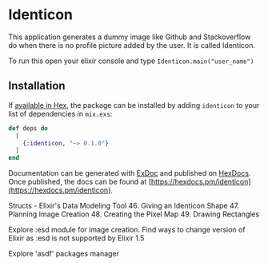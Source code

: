 # Identicon

This application generates a dummy image like Github and Stackoverflow do when there is no profile picture added by the user. It is called Identicon.

To run this open your elixir console and type
`Identicon.main("user_name")`

## Installation

If [available in Hex](https://hex.pm/docs/publish), the package can be installed
by adding `identicon` to your list of dependencies in `mix.exs`:

```elixir
def deps do
  [
    {:identicon, "~> 0.1.0"}
  ]
end
```

Documentation can be generated with [ExDoc](https://github.com/elixir-lang/ex_doc)
and published on [HexDocs](https://hexdocs.pm). Once published, the docs can
be found at [https://hexdocs.pm/identicon](https://hexdocs.pm/identicon).


Structs - Elixir's Data Modeling Tool
46. Giving an Identicon Shape
47. Planning Image Creation
48. Creating the Pixel Map
49. Drawing Rectangles

Explore :esd module for image creation.
Find ways to change version of Elixir as :esd is not supported by Elixir 1.5

Explore 'asdf' packages manager

